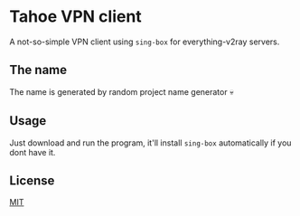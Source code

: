 # Tahoe VPN client

A not-so-simple VPN client using `sing-box` for everything-v2ray servers.

## The name

The name is generated by random project name generator :skull:

## Usage

Just download and run the program, it'll install `sing-box` automatically if you 
dont have it.

## License

[MIT](LICENSE)
